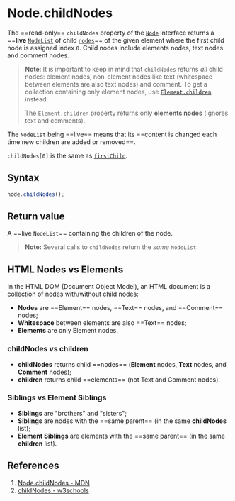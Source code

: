 # Node.childNodes

The ==read-only== `childNodes` property of the [`Node`](https://developer.mozilla.org/en-US/docs/Web/API/Node) interface returns a ==**live** [`NodeList`](https://developer.mozilla.org/en-US/docs/Web/API/NodeList) of child [`nodes`](https://developer.mozilla.org/en-US/docs/Web/API/Node)== of the given element where the first child node is assigned index `0`. Child nodes include elements nodes, text nodes and comment nodes.

> **Note**: It is important to keep in mind that `childNodes` returns *all* child nodes: element nodes, non-element nodes like text (whitespace between elements are also text nodes) and comment. To get a collection containing only element nodes, use [`Element.children`](https://developer.mozilla.org/en-US/docs/Web/API/Element/children) instead.
>
> The `Element.children` property returns only **elements nodes** (ignores text and comments).

The `NodeList` being ==live== means that its ==content is changed each time new children are added or removed==.

`childNodes[0]` is the same as [`firstChild`](https://developer.mozilla.org/en-US/docs/Web/API/Node/firstChild).

## Syntax

```js
node.childNodes();
```

## Return value

A ==live `NodeList`== containing the children of the node.

> **Note:** Several calls to `childNodes` return the *same* `NodeList`.

## HTML Nodes vs Elements

In the HTML DOM (Document Object Model), an HTML document is a collection of nodes with/without child nodes:

- **Nodes** are ==Element== nodes, ==Text== nodes, and ==Comment== nodes;
- **Whitespace** between elements are also ==Text== nodes;
- **Elements** are only Element nodes.

### childNodes vs children

- **childNodes** returns child ==nodes== (**Element** nodes, **Text** nodes, and **Comment** nodes);
- **children** returns child ==elements== (not Text and Comment nodes).

### Siblings vs Element Siblings

- **Siblings** are "brothers" and "sisters";
- **Siblings** are nodes with the ==same parent== (in the same **childNodes** list);
- **Element Siblings** are elements with the ==same parent== (in the same **children** list).

## References

1. [Node.childNodes - MDN](https://developer.mozilla.org/en-US/docs/Web/API/Node/childNodes)
2. [childNodes - w3schools](https://www.w3schools.com/jsref/prop_node_childnodes.asp)
